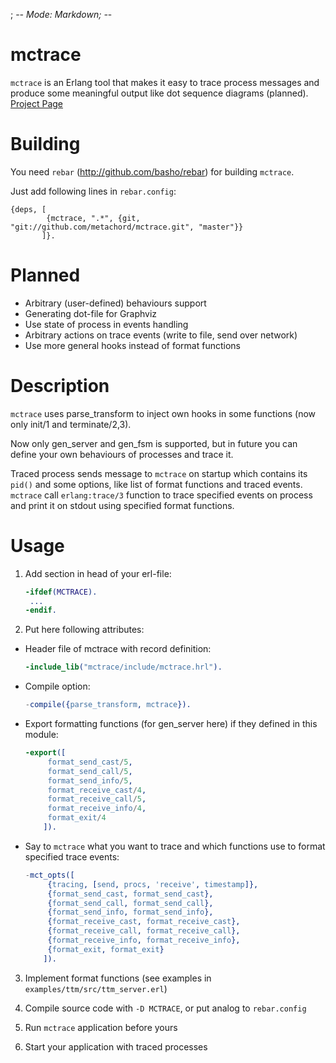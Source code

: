 ; -*- Mode: Markdown; -*-

# mctrace

`mctrace` is an Erlang tool that makes it easy to trace process messages
and produce some meaningful output like dot sequence diagrams (planned).
[Project Page](https://github.com/metachord/mctrace)

# Building

You need `rebar` (http://github.com/basho/rebar) for
building `mctrace`.

Just add following lines in `rebar.config`:

    {deps, [
            {mctrace, ".*", {git, "git://github.com/metachord/mctrace.git", "master"}}
           ]}.

# Planned

 * Arbitrary (user-defined) behaviours support
 * Generating dot-file for Graphviz
 * Use state of process in events handling
 * Arbitrary actions on trace events (write to file, send over network)
 * Use more general hooks instead of format functions

# Description

`mctrace` uses parse_transform to inject own hooks in some functions
(now only init/1 and terminate/2,3).

Now only gen_server and gen_fsm is supported, but in future you can
define your own behaviours of processes and trace it.

Traced process sends message to `mctrace` on startup which contains its `pid()`
and some options, like list of format functions and traced events.
`mctrace` call `erlang:trace/3` function to trace specified events on process
and print it on stdout using specified format functions.

# Usage

 1. Add section in head of your erl-file:


    ```erlang
    -ifdef(MCTRACE).
     ...
    -endif.
    ```

 2. Put here following attributes:

   * Header file of mctrace with record definition:

     ```erlang
     -include_lib("mctrace/include/mctrace.hrl").
     ```

   * Compile option:

     ```erlang
     -compile({parse_transform, mctrace}).
     ```

   * Export formatting functions (for gen_server here) if they defined
   in this module:

     ```erlang
     -export([
          format_send_cast/5,
          format_send_call/5,
          format_send_info/5,
          format_receive_cast/4,
          format_receive_call/5,
          format_receive_info/4,
          format_exit/4
         ]).
     ```

   * Say to `mctrace` what you want to trace and which functions use to
   format specified trace events:

     ```erlang
     -mct_opts([
          {tracing, [send, procs, 'receive', timestamp]},
          {format_send_cast, format_send_cast},
          {format_send_call, format_send_call},
          {format_send_info, format_send_info},
          {format_receive_cast, format_receive_cast},
          {format_receive_call, format_receive_call},
          {format_receive_info, format_receive_info},
          {format_exit, format_exit}
         ]).
     ```

 3. Implement format functions (see examples in `examples/ttm/src/ttm_server.erl`)

 3. Compile source code with `-D MCTRACE`, or put analog to `rebar.config`

 4. Run `mctrace` application before yours

 5. Start your application with traced processes
